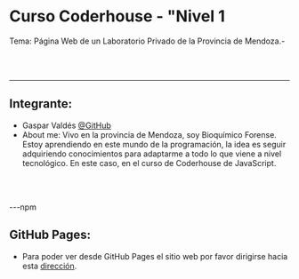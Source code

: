 

# **Curso Coderhouse - "Nivel 1**

Tema: Página Web de un Laboratorio Privado de la Provincia de Mendoza.-

<br>
<br>

---

## **Integrante:**  
 - Gaspar Valdés [@GitHub](https://github.com/Babart)
 - About me: Vivo en la provincia de Mendoza, soy Bioquímico Forense. Estoy  aprendiendo en este mundo de la programación, la idea es seguir adquiriendo conocimientos para adaptarme a todo lo que viene a nivel tecnológico. En este caso, en el curso de Coderhouse de JavaScript.

<br>
<br>


---npm

## **GitHub Pages:**

- Para poder ver desde GitHub Pages el sitio web por favor dirigirse hacia esta <a href="https://babart.github.io/Laboratorio-Valdes/">dirección</a>.
   



